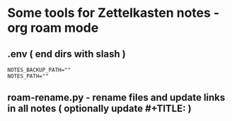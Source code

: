 # Some tools for Zettelkasten notes - org roam mode

## .env ( end dirs with slash )

```
NOTES_BACKUP_PATH=""
NOTES_PATH=""
```

## roam-rename.py - rename files and update links in all notes ( optionally update #+TITLE: )
